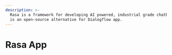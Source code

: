 ```yaml
---
description: >-
  Rasa is a framework for developing AI powered, industrial grade chatbots. It
  is an open-source alternative for Dialogflow app.
---
```


# Rasa App

